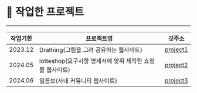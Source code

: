 # :bookmark_tabs:  작업한 프로젝트
----

|작업기한|프로젝트명|깃주소|
|------|---|---|
|2023.12|Drathing(그림을 그려 공유하는 웹사이트)|[project1](https://github.com/gahuileeee/drathing)|
|2024.05|lotteshop(요구사항 명세서에 맞춰 제작한 쇼핑몰 웹사이트)|[project2](https://github.com/gahuileeee/lotteshop)|
|2024.06| 일름보(사내 커뮤니티 웹사이트)|[project3](https://github.com/gahuileeee/ilembo)|

